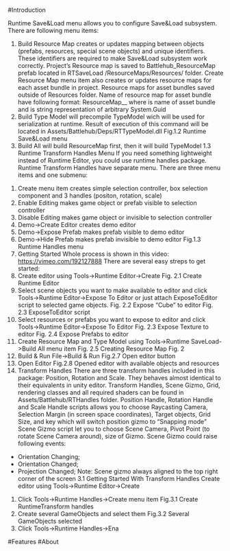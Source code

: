 #Introduction


Runtime Save&Load menu allows you to configure Save&Load subsystem. There
are following menu items:
1) Build Resource Map creates or updates mapping between objects (prefabs,
resources, special scene objects) and unique identifiers. These identifiers are
required to make Save&Load subsystem work correctly. Project’s Resource
map is saved to Battlehub_ResourceMap prefab located in RTSaveLoad
/ResourceMaps/Resources/ folder. Create Resource Map menu item also
creates or updates resource maps for each asset bundle in project. Resource
maps for asset bundles saved outside of Resources folder. Name of resource
map for asset bundle have following format:
ResourceMap_<bundle name>_<guid> where <bundle name> is name of
asset bundle and <guid> is string representation of arbitrary System.Guid
2) Build Type Model will precompile TypeModel wich will be used for
serialization at runtime. Result of execution of this command will be located in
Assets/Battlehub/Deps/RTTypeModel.dll
Fig.1.2 Runtime Save&Load menu
3) Build All will build ResourceMap first, then it will build TypeModel
1.3 Runtime Transform Handles Menu
If you need something lightweight instead of Runtime Editor, you could use
runtime handles package. Runtime Transform Handles have separate menu.
There are three menu items and one submenu:
1. Create menu item creates simple selection controller, box selection component
and 3 handles (positon, rotation, scale)
2. Enable Editing makes game object or prefab visible to selection controller
3. Disable Editing makes game object or invisible to selection controller
4. Demo->Create Editor creates demo editor
5. Demo->Expose Prefab makes prefab visible to demo editor
6. Demo->Hide Prefab makes prefab invisible to demo editor
Fig.1.3 Runtime Handles menu
2. Getting Started
Whole process is shown in this video: https://vimeo.com/192127888
There are several easy streps to get started:
1. Create editor using Tools->Runtime Editor->Create
Fig. 2.1 Create Runtime Editor
2. Select scene objects you want to make available to editor and click
Tools->Runtime Editor->Expose To Editor or just attach ExposeToEditor
script to selected game objects.
Fig. 2.2 Expose “Cube” to editor
Fig. 2.3 ExposeToEditor script
3. Select resources or prefabs you want to expose to editor and click
Tools->Runtime Editor->Expose To Editor
Fig. 2.3 Expose Texture to editor
Fig. 2.4 Expose Prefabs to editor
4. Create Resource Map and Type Model using
Tools->Runtime SaveLoad->Build All menu item
Fig. 2.5 Creating Resource Map
Fig. 2
5. Build & Run File->Build & Run
Fig.2.7 Open editor button
6. Open Editor
Fig.2.8 Opened editor with available objects and resources
3. Transform Handles
There are three transform handles included in this package: Position, Rotation and
Scale. They behaves almost identical to their equivalents in unity editor. Transform
Handles, Scene Gizmo, Grid, rendering classes and all required shaders can be found
in Assets/Battlehub/RTHandles folder.
Position Handle, Rotation Handle and Scale Handle scripts allows you to
choose Raycasting Camera, Selection Margin (in screen space coordinates), Target
objects, Grid Size, and key which will switch position gizmo to “Snapping mode”
Scene Gizmo script let you to choose Scene Camera, Pivot Point (to rotate
Scene Camera around), size of Gizmo.
Scene Gizmo could raise following events:
- Orientation Changing;
- Orientation Changed;
- Projection Changed;
Note: Scene gizmo always aligned to the top right corner of the screen
3.1 Getting Started With Transform Handles
Create editor using Tools->Runtime Editor->Create
1. Click Tools->Runtime Handles->Create menu item
Fig.3.1 Create RuntimeTransform handles
2. Create several GameObjects and select them
Fig.3.2 Several GameObjects selected
3. Click Tools->Runtime Handles->Ena



#Features
#About